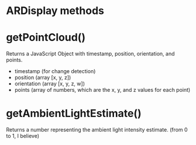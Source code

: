 # ARDisplay methods

# getPointCloud()

Returns a JavaScript Object with timestamp, position, orientation, and points.
- timestamp (for change detection)
- position (array [x, y, z])
- orientation (array [x, y, z, w])
- points (array of numbers, which are the x, y, and z values for each point)

# getAmbientLightEstimate()

Returns a number representing the ambient light intensity estimate. (from 0 to 1, I believe)
